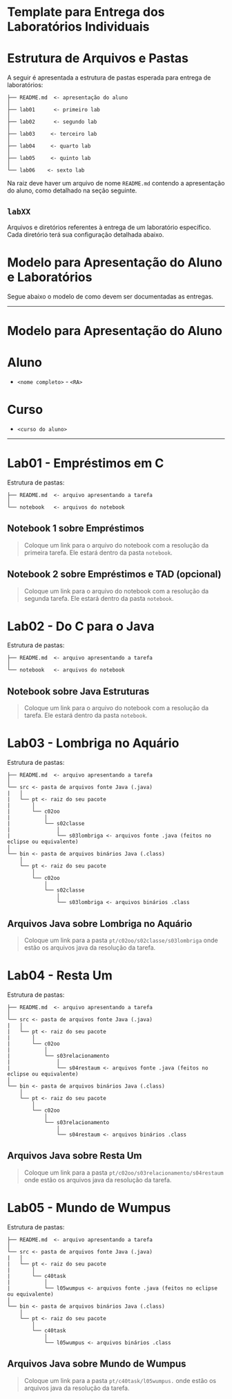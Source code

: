# Template para Entrega dos Laboratórios Individuais

# Estrutura de Arquivos e Pastas

A seguir é apresentada a estrutura de pastas esperada para entrega de laboratórios:

~~~
├── README.md  <- apresentação do aluno
│
├── lab01      <- primeiro lab
│
├── lab02      <- segundo lab
│
├── lab03     <- terceiro lab
│
├── lab04     <- quarto lab
│
├── lab05     <- quinto lab
│
└── lab06    <- sexto lab
~~~

Na raiz deve haver um arquivo de nome `README.md` contendo a apresentação do aluno, como detalhado na seção seguinte.

## `labXX`

Arquivos e diretórios referentes à entrega de um laboratório específico. Cada diretório terá sua configuração detalhada abaixo.

# Modelo para Apresentação do Aluno e Laboratórios

Segue abaixo o modelo de como devem ser documentadas as entregas.

<hr>

# Modelo para Apresentação do Aluno

# Aluno
* `<nome completo>` - `<RA>`

# Curso
* `<curso do aluno>`

<hr>

# Lab01 - Empréstimos em C

Estrutura de pastas:

~~~
├── README.md  <- arquivo apresentando a tarefa
│
└── notebook   <- arquivos do notebook
~~~

## Notebook 1 sobre Empréstimos

> Coloque um link para o arquivo do notebook com a resolução da primeira tarefa. Ele estará dentro da pasta `notebook`.

## Notebook 2 sobre Empréstimos e TAD (opcional)

> Coloque um link para o arquivo do notebook com a resolução da segunda tarefa. Ele estará dentro da pasta `notebook`.

# Lab02 - Do C para o Java

Estrutura de pastas:

~~~
├── README.md  <- arquivo apresentando a tarefa
│
└── notebook   <- arquivos do notebook
~~~

## Notebook sobre Java Estruturas

> Coloque um link para o arquivo do notebook com a resolução da tarefa. Ele estará dentro da pasta `notebook`.


# Lab03 - Lombriga no Aquário

Estrutura de pastas:

~~~
├── README.md  <- arquivo apresentando a tarefa
│
└── src <- pasta de arquivos fonte Java (.java)
|   │
|   └── pt <- raiz do seu pacote
|       │
|       └── c02oo
|           │
|           └── s02classe
|               │
|               └── s03lombriga <- arquivos fonte .java (feitos no eclipse ou equivalente)
│
└── bin <- pasta de arquivos binários Java (.class)
    │
    └── pt <- raiz do seu pacote
        │
        └── c02oo
            │
            └── s02classe
                │
                └── s03lombriga <- arquivos binários .class
~~~

## Arquivos Java sobre Lombriga no Aquário

> Coloque um link para a pasta `pt/c02oo/s02classe/s03lombriga` onde estão os arquivos java da resolução da tarefa.

# Lab04 - Resta Um

Estrutura de pastas:

~~~
├── README.md  <- arquivo apresentando a tarefa
│
└── src <- pasta de arquivos fonte Java (.java)
|   │
|   └── pt <- raiz do seu pacote
|       │
|       └── c02oo
|           │
|           └── s03relacionamento
|               │
|               └── s04restaum <- arquivos fonte .java (feitos no eclipse ou equivalente)
│
└── bin <- pasta de arquivos binários Java (.class)
    │
    └── pt <- raiz do seu pacote
        │
        └── c02oo
            │
            └── s03relacionamento
                │
                └── s04restaum <- arquivos binários .class
~~~

## Arquivos Java sobre Resta Um

> Coloque um link para a pasta `pt/c02oo/s03relacionamento/s04restaum` onde estão os arquivos java da resolução da tarefa.

# Lab05 - Mundo de Wumpus

Estrutura de pastas:

~~~
├── README.md  <- arquivo apresentando a tarefa
│
└── src <- pasta de arquivos fonte Java (.java)
|   │
|   └── pt <- raiz do seu pacote
|       │
|       └── c40task
|           │
|           └── l05wumpus <- arquivos fonte .java (feitos no eclipse ou equivalente)
│
└── bin <- pasta de arquivos binários Java (.class)
    │
    └── pt <- raiz do seu pacote
        │
        └── c40task
            │
            └── l05wumpus <- arquivos binários .class
~~~

## Arquivos Java sobre Mundo de Wumpus

> Coloque um link para a pasta `pt/c40task/l05wumpus.` onde estão os arquivos java da resolução da tarefa.
